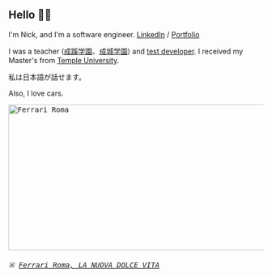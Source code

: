 ## Hello 👋🏻

I'm Nick, and I'm a software engineer. [LinkedIn](https://www.linkedin.com/in/nikoandpiko/ "LinkedIn") / [Portfolio](https://unruffled-carson-bab759.netlify.app/ "Nick Roma's Portfolio")

I was a teacher ([成蹊学園](https://www.seikei.ac.jp/gakuen/ "成蹊学園")、[成城学園](https://www.seijogakuen.ed.jp/chukou/ "成城学園")) and [test developer](https://www.benesse.co.jp/gtec/ "GTEC"). I received my Master's from [Temple University](https://www.tuj.ac.jp/grad-ed "Temple TESOL Program").

私は日本語が話せます。

Also, I love cars.

<kbd>
 <img src="https://i.ytimg.com/vi/6wh9O75zsfg/maxresdefault.jpg"  width="512" height="288" alt="Ferrari Roma">
 
 ###### ※ [Ferrari Roma, LA NUOVA DOLCE VITA](https://www.ferrari.com/en-PS/auto/ferrari-roma "Ferrari Roma, LA NUOVA DOLCE VITA")
</kbd>



<!-- ## Recent side project

[![gameXchange](https://live.staticflickr.com/65535/50911153543_da124cfc24.jpg "gameXchange")](#)

[gameXchange](https://gamexxxchange.herokuapp.com/ "gameXchange") - A game sharing app ([repo](https://github.com/nikoandpiko/gamexchange))


[![Clanparty](https://live.staticflickr.com/65535/50926173206_19d2679393.jpg "Clanparty")](#)

[Clanparty](http://www.clanparty.net/ "clanparty") - A game scheduling app ([repo](https://github.com/nikoandpiko/clanparty "clanparty"))

## And a solo project

[![topShelf](https://live.staticflickr.com/65535/50918372742_388c21b50d.jpg "topShelf")](#)

[topShelf](https://top-shelf.herokuapp.com/ "topShelf") - A place to save your favorite original cocktails ([repo](https://github.com/nikoandpiko/rails-mister-cocktail)) -->
